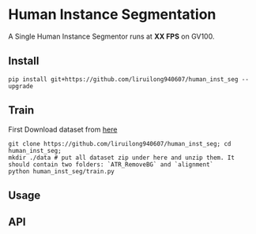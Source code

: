 # Human Instance Segmentation

A Single Human Instance Segmentor runs at **XX FPS** on GV100.

## Install

```
pip install git+https://github.com/liruilong940607/human_inst_seg --upgrade

```

## Train
First Download dataset from [here](https://github.com/liruilong940607/ATR_RemoveBG)

```
git clone https://github.com/liruilong940607/human_inst_seg; cd human_inst_seg;
mkdir ./data # put all dataset zip under here and unzip them. It should contain two folders: `ATR_RemoveBG` and `alignment`
python human_inst_seg/train.py
```

## Usage



## API

